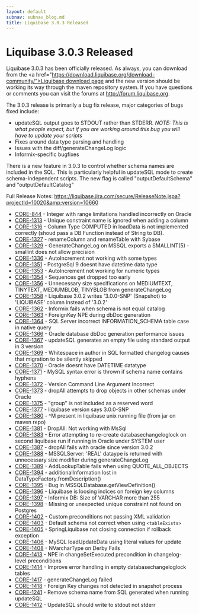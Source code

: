```yaml
---
layout: default
subnav: subnav_blog.md
title: Liquibase 3.0.3 Released
---
```

# Liquibase 3.0.3 Released

Liquibase 3.0.3 has been officially released. As always, you can download from the <a href="https://download.liquibase.org/download-community/">Liquibase download page</a> and the new version should be working its way through the maven repository system. If you have questions or comments you can visit the forums at <a href="https://forum.liquibase.org/">http://forum.liquibase.org</a>.


The 3.0.3 release is primarily a bug fix release, major categories of bugs fixed include:


- updateSQL output goes to STDOUT rather than STDERR. *NOTE: This is what people expect, but if you are working around this bug you will have to update your scripts*
- Fixes around data type parsing and handling
- Issues with the diff/generateChangeLog logic
- Informix-specific bugfixes



There is a new feature in 3.0.3 to control whether schema names are included in the SQL. This is particularly helpful in updateSQL mode to create schema-independent scripts. The new flag is called "outputDefaultSchema" and "outputDefaultCatalog"



Full Release Notes: <a href="https://liquibase.jira.com/secure/ReleaseNote.jspa?projectId=10020&amp;version=10660">https://liquibase.jira.com/secure/ReleaseNote.jspa?projectId=10020&amp;version=10660</a>


- <a href="https://liquibase.jira.com/browse/CORE-844">CORE-844</a> - Integer with range limitations handled incorrectly on Oracle
- <a href="https://liquibase.jira.com/browse/CORE-1313">CORE-1313</a> - Unique constraint name is ignored when adding a column
- <a href="https://liquibase.jira.com/browse/CORE-1316">CORE-1316</a> - Column Type COMPUTED in loadData is not implemented correctly (shoud pass a DB Function instead of String to DB).
- <a href="https://liquibase.jira.com/browse/CORE-1327">CORE-1327</a> - renameColumn and renameTable with Sybase
- <a href="https://liquibase.jira.com/browse/CORE-1329">CORE-1329</a> - GenerateChangeLog on MSSQL exports a SMALLINT(5) - smallint does not allow precision
- <a href="https://liquibase.jira.com/browse/CORE-1336">CORE-1336</a> - AutoIncrement not working with some types
- <a href="https://liquibase.jira.com/browse/CORE-1351">CORE-1351</a> - PostgreSql 9 doesnt have datetime data type
- <a href="https://liquibase.jira.com/browse/CORE-1353">CORE-1353</a> - AutoIncrement not working for numeric types
- <a href="https://liquibase.jira.com/browse/CORE-1354">CORE-1354</a> - Sequences get dropped too early
- <a href="https://liquibase.jira.com/browse/CORE-1356">CORE-1356</a> - Unnecessary size specifications on MEDIUMTEXT, TINYTEXT, MEDIUMBLOB, TINYBLOB from generateChangeLog
- <a href="https://liquibase.jira.com/browse/CORE-1358">CORE-1358</a> - Liquibase 3.0.2 writes '3.0.0-SNP' (Snapshot) to 'LIQUIBASE' column instead of '3.0.2'
- <a href="https://liquibase.jira.com/browse/CORE-1362">CORE-1362</a> - Informix fails when schema is not equal catalog
- <a href="https://liquibase.jira.com/browse/CORE-1363">CORE-1363</a> - ForeignKey NPE during dbDoc generation
- <a href="https://liquibase.jira.com/browse/CORE-1364">CORE-1364</a> - SQL Server incorrect INFORMATION_SCHEMA table case in native query
- <a href="https://liquibase.jira.com/browse/CORE-1366">CORE-1366</a> - Oracle database dbDoc generation performance issues
- <a href="https://liquibase.jira.com/browse/CORE-1367">CORE-1367</a> - updateSQL generates an empty file using standard output in 3 version
- <a href="https://liquibase.jira.com/browse/CORE-1369">CORE-1369</a> - Whitespace in author in SQL formatted changelog causes that migration to be silently skipped
- <a href="https://liquibase.jira.com/browse/CORE-1370">CORE-1370</a> - Oracle doesnt have DATETIME datatype
- <a href="https://liquibase.jira.com/browse/CORE-1371">CORE-1371</a> - MySQL syntax error is thrown if schema name contains hyphens
- <a href="https://liquibase.jira.com/browse/CORE-1372">CORE-1372</a> - Version Command Line Argument Incorrect
- <a href="https://liquibase.jira.com/browse/CORE-1373">CORE-1373</a> - dropAll attempts to drop objects in other schemas under Oracle
- <a href="https://liquibase.jira.com/browse/CORE-1375">CORE-1375</a> - "group" is not included as a reserved word
- <a href="https://liquibase.jira.com/browse/CORE-1377">CORE-1377</a> - liquibase version says 3.0.0-SNP
- <a href="https://liquibase.jira.com/browse/CORE-1380">CORE-1380</a> - ^M present in liquibase unix running file (from jar on maven repo)
- <a href="https://liquibase.jira.com/browse/CORE-1381">CORE-1381</a> - DropAll: Not working with MsSql
- <a href="https://liquibase.jira.com/browse/CORE-1383">CORE-1383</a> - Error attempting to re-create databasechangeloglock on second liquibase run if running in Oracle under SYSTEM user
- <a href="https://liquibase.jira.com/browse/CORE-1387">CORE-1387</a> - dropAll fails with oracle since version 3.0.2
- <a href="https://liquibase.jira.com/browse/CORE-1388">CORE-1388</a> - MSSQLServer: 'REAL' dataype is returned with unnecessary size modifier during generateChangeLog
- <a href="https://liquibase.jira.com/browse/CORE-1389">CORE-1389</a> - AddLookupTable fails when using QUOTE_ALL_OBJECTS
- <a href="https://liquibase.jira.com/browse/CORE-1394">CORE-1394</a> - additionalInformation lost in DataTypeFactory.fromDescription()
- <a href="https://liquibase.jira.com/browse/CORE-1395">CORE-1395</a> - Bug in MSSQLDatabase.getViewDefinition()
- <a href="https://liquibase.jira.com/browse/CORE-1396">CORE-1396</a> - Liquibase is loosing indices on foreign key columns
- <a href="https://liquibase.jira.com/browse/CORE-1397">CORE-1397</a> - Informix DB: Size of VARCHAR more than 255
- <a href="https://liquibase.jira.com/browse/CORE-1398">CORE-1398</a> - Missing or unexpected unique constraint not found on Postgres
- <a href="https://liquibase.jira.com/browse/CORE-1402">CORE-1402</a> - Custom preconditions not passing XML validation
- <a href="https://liquibase.jira.com/browse/CORE-1403">CORE-1403</a> - Default schema not correct when using `<tableExists>`
- <a href="https://liquibase.jira.com/browse/CORE-1405">CORE-1405</a> - SpringLiquibase not closing connection if rollback exception
- <a href="https://liquibase.jira.com/browse/CORE-1406">CORE-1406</a> - MySQL loadUpdateData using literal values for update
- <a href="https://liquibase.jira.com/browse/CORE-1408">CORE-1408</a> - NVarcharType on Derby Fails
- <a href="https://liquibase.jira.com/browse/CORE-1413">CORE-1413</a> - NPE in changeSetExecuted precondition in changelog-level preconditions
- <a href="https://liquibase.jira.com/browse/CORE-1414">CORE-1414</a> - Improve error handling in empty databasechangeloglock tables
- <a href="https://liquibase.jira.com/browse/CORE-1417">CORE-1417</a> - generateChangeLog failed
- <a href="https://liquibase.jira.com/browse/CORE-1418">CORE-1418</a> - Foreign Key changes not detected in snapshot process
- <a href="https://liquibase.jira.com/browse/CORE-1241">CORE-1241</a> - Remove schema name from SQL generated when running updateSQL
- <a href="https://liquibase.jira.com/browse/CORE-1412">CORE-1412</a> - UpdateSQL should write to stdout not stderr




